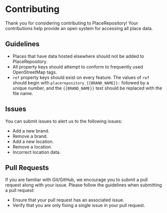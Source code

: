 # Contributing

Thank you for considering contributing to PlaceRepository! Your contributions help provide an open system for accessing all place data.

## Guidelines

- Places that have data hosted elsewhere should not be added to PlaceRepository.
- All property keys should attempt to conform to frequently used OpenStreetMap tags.
- `ref` property keys should exist on every feature. The values of `ref` should begin with `placerepository_{{BRAND_NAME}}:` followed by a unique number, and the `{{BRAND_NAME}}` text should be replaced with the file name.

## Issues

You can submit issues to alert us to the following issues:

- Add a new brand.
- Remove a brand.
- Add a new location.
- Remove a location.
- Incorrect location data.

## Pull Requests

If you are familiar with Git/GitHub, we encourage you to submit a pull request along with your issue. Please follow the guidelines when submitting a pull request:

- Ensure that your pull request has an associated issue.
- Verify that you are only fixing a single issue in your pull request.
